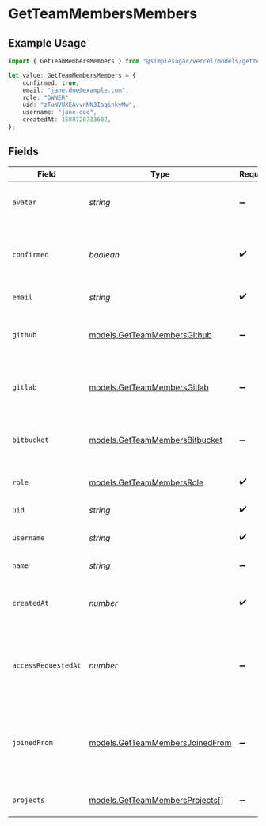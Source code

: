 # GetTeamMembersMembers

## Example Usage

```typescript
import { GetTeamMembersMembers } from "@simplesagar/vercel/models/getteammembersop.js";

let value: GetTeamMembersMembers = {
    confirmed: true,
    email: "jane.doe@example.com",
    role: "OWNER",
    uid: "zTuNVUXEAvvnNN3IaqinkyMw",
    username: "jane-doe",
    createdAt: 1588720733602,
};
```

## Fields

| Field                                                                              | Type                                                                               | Required                                                                           | Description                                                                        | Example                                                                            |
| ---------------------------------------------------------------------------------- | ---------------------------------------------------------------------------------- | ---------------------------------------------------------------------------------- | ---------------------------------------------------------------------------------- | ---------------------------------------------------------------------------------- |
| `avatar`                                                                           | *string*                                                                           | :heavy_minus_sign:                                                                 | ID of the file for the Avatar of this member.                                      | 123a6c5209bc3778245d011443644c8d27dc2c50                                           |
| `confirmed`                                                                        | *boolean*                                                                          | :heavy_check_mark:                                                                 | Boolean that indicates if this member was confirmed by an owner.                   | true                                                                               |
| `email`                                                                            | *string*                                                                           | :heavy_check_mark:                                                                 | The email of this member.                                                          | jane.doe@example.com                                                               |
| `github`                                                                           | [models.GetTeamMembersGithub](../models/getteammembersgithub.md)                   | :heavy_minus_sign:                                                                 | Information about the GitHub account for this user.                                |                                                                                    |
| `gitlab`                                                                           | [models.GetTeamMembersGitlab](../models/getteammembersgitlab.md)                   | :heavy_minus_sign:                                                                 | Information about the GitLab account of this user.                                 |                                                                                    |
| `bitbucket`                                                                        | [models.GetTeamMembersBitbucket](../models/getteammembersbitbucket.md)             | :heavy_minus_sign:                                                                 | Information about the Bitbucket account of this user.                              |                                                                                    |
| `role`                                                                             | [models.GetTeamMembersRole](../models/getteammembersrole.md)                       | :heavy_check_mark:                                                                 | Role of this user in the team.                                                     | OWNER                                                                              |
| `uid`                                                                              | *string*                                                                           | :heavy_check_mark:                                                                 | The ID of this user.                                                               | zTuNVUXEAvvnNN3IaqinkyMw                                                           |
| `username`                                                                         | *string*                                                                           | :heavy_check_mark:                                                                 | The unique username of this user.                                                  | jane-doe                                                                           |
| `name`                                                                             | *string*                                                                           | :heavy_minus_sign:                                                                 | The name of this user.                                                             | Jane Doe                                                                           |
| `createdAt`                                                                        | *number*                                                                           | :heavy_check_mark:                                                                 | Timestamp in milliseconds when this member was added.                              | 1588720733602                                                                      |
| `accessRequestedAt`                                                                | *number*                                                                           | :heavy_minus_sign:                                                                 | Timestamp in milliseconds for when this team member was accepted by an owner.      | 1588820733602                                                                      |
| `joinedFrom`                                                                       | [models.GetTeamMembersJoinedFrom](../models/getteammembersjoinedfrom.md)           | :heavy_minus_sign:                                                                 | Map with information about the members origin if they joined by requesting access. |                                                                                    |
| `projects`                                                                         | [models.GetTeamMembersProjects](../models/getteammembersprojects.md)[]             | :heavy_minus_sign:                                                                 | Array of project memberships                                                       |                                                                                    |